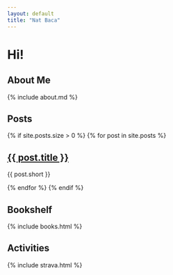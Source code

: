 ```yaml
---
layout: default
title: "Nat Baca"
---
```


# Hi! 

## About Me

{% include about.md %}

## Posts
{% if site.posts.size > 0 %}
{% for post in site.posts %}
  <h2><a href="{{ post.url }}">{{ post.title }}</a></h2>
  <p>{{ post.short }}</p>
{% endfor %} 
{% endif %}

## Bookshelf
<div class="bookshelf">
{% include books.html %}
</div>

## Activities

{% include strava.html %}
